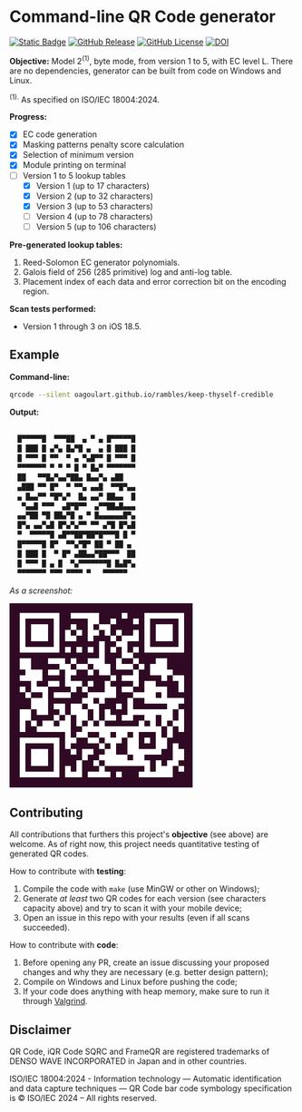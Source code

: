 # Command-line QR Code generator
[![Static Badge](https://img.shields.io/badge/ISO%2FIEC-18004%3A2024-red)](https://www.iso.org/standard/83389.html)
[![GitHub Release](https://img.shields.io/github/v/release/oagoulart/qrcode?color=green)](https://github.com/oAGoulart/qrcode/releases)
[![GitHub License](https://img.shields.io/github/license/oagoulart/qrcode)](https://github.com/oAGoulart/qrcode/tree/master?tab=MS-RL-1-ov-file)
[![DOI](https://zenodo.org/badge/998115592.svg)](https://doi.org/10.5281/zenodo.15851589)

**Objective:** Model 2<sup>(1)</sup>, byte mode, from version 1 to 5, with EC level L. There are no dependencies, generator can be built from code on Windows and Linux.

<sup>(1).</sup> As specified on ISO/IEC 18004:2024.

**Progress:**
- [x] EC code generation
- [x] Masking patterns penalty score calculation
- [x] Selection of minimum version
- [x] Module printing on terminal
- [ ] Version 1 to 5 lookup tables
    - [x] Version 1 (up to 17 characters)
    - [x] Version 2 (up to 32 characters)
    - [x] Version 3 (up to 53 characters)
    - [ ] Version 4 (up to 78 characters)
    - [ ] Version 5 (up to 106 characters)

**Pre-generated lookup tables:**
1. Reed-Solomon EC generator polynomials.
1. Galois field of 256 (285 primitive) log and anti-log table.
1. Placement index of each data and error correction bit on the encoding region.

**Scan tests performed:**
- Version 1 through 3 on iOS 18.5.

## Example

**Command-line:** 
```bash
qrcode --silent oagoulart.github.io/rambles/keep-thyself-credible
```

**Output:**
```bash

  █▀▀▀▀▀█  ▀▀▀██  ▄ ▀ ▄ █▀▀▀▀▀█  
  █ ███ █ ▄▀▄ █▄▀█ ▄  ▄ █ ███ █  
  █ ▀▀▀ █ ▀▀  ▀ ▄ ▀▄█▀▀ █ ▀▀▀ █  
  ▀▀▀▀▀▀▀ ▀ ▀ ▀ █ ▀ █▄▀ ▀▀▀▀▀▀▀  
  ██   ▀▀█▄▀▄▄▀██▄ █▄▄▀▄ ▄██     
  ▄███ ▀▀ █▀  ▀ ▀▀▄ ▄▄█  ▀▀█▀▄▄  
  ▄ █▄▄▀▀ ▀█▀▄▀  █▄ ▄▄▀ ██▄▄  █  
   ▀▄▄█ ▀▀▀  ▄█▀█▀▀  ▄▀▀██▄█▄▄▄  
  ▄▄▀██ ▀█ ██▄▀█ ▄ ▀ █▄▄▄▄▄▄█▀▄  
  █▀▄ ▄▄▀▄█ █▀▄▀▄▀▀ ▀▀ ▄▀█ █▀▄█  
  ▀  ▀▀▀▀▀█ ▄█▀▀██▀██▀█▀▀▀█ █ ▀  
  █▀▀▀▀▀█ █▀  ▀▀▄▀█▀ ██ ▀ ██ ▄   
  █ ███ █  ▀ █▀ ▄██▄▄▀██▀▀▀  ██  
  █ ▀▀▀ █ ▄ █  ▀▄▀▀▀▀▀▀▀█ █▄█▀▄  
  ▀▀▀▀▀▀▀ ▀▀▀ ▀▀▀▀ ▀   ▀▀▀▀▀▀    

```

_As a screenshot:_

![qrcode](./assets/screenshot.png)

## Contributing

All contributions that furthers this project's **objective** (see above) are welcome.
As of right now, this project needs quantitative testing of generated QR codes.

How to contribute with **testing**:
1. Compile the code with `make` (use MinGW or other on Windows);
1. Generate _at least_ two QR codes for each version (see characters capacity above) and try to scan it with your mobile device;
1. Open an issue in this repo with your results (even if all scans succeeded).

How to contribute with **code**:
1. Before opening any PR, create an issue discussing your proposed changes and why they are necessary (e.g. better design pattern);
1. Compile on Windows and Linux before pushing the code;
1. If your code does anything with heap memory, make sure to run it through [Valgrind](https://valgrind.org).

## Disclaimer
QR Code, iQR Code SQRC and FrameQR are registered trademarks of DENSO WAVE INCORPORATED in Japan and in other countries.

ISO/IEC 18004:2024 - Information technology — Automatic identification and data capture techniques — QR Code bar code symbology specification is &copy; ISO/IEC 2024 – All rights reserved.
